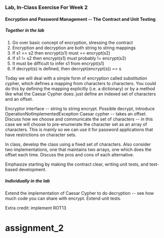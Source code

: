 ### Lab, In-Class Exercise For Week 2 ###

#### Encryption and Password Management -- The Contract and Unit Testing ####

##### Together in the lab #####

1. Go over basic concept of encryption, stressing the contract
  1. Encryption and decryption are both string to string mappings 
  1.  If s1 == s2 then encrypt(s1) must == encrypt(s2)
  1.  If s1 != s2 then encrypt(s1) must probably != encrypt(s2)
  1.  It must be difficult to infer s1 from encrypt(s1)
  1.  If decrypt(s) is defined, then decrypt(encrypt(s)) == s


Today we will deal with a simple form of encryption called substitution cypher, which defines a mapping from characters to characters.   You could do this by defining the mapping explicitly (i.e. a dictionary) or by a method like what the Caesar Cypher does:  just define an indexed set of characters and an offset.

Encryptor interface -- string to string encrypt.  Possible decrypt, introduce OperationNotImplementedException
Caesar cypher -- takes an offset.  Discuss how we choose and communicate the set of characters -- in this case we will choose to pre-enumerate the character set as an array of characters.   This is mainly so we can use it for 
password applications that have restrictions on character sets.

In class, develop the class using a fixed set of characters. Also consider two 
implementations, one that maintains two arrays, one which does the offset each time.
Discuss the pros and cons of each alternative.

Emphasize starting by making the contract clear, writing unit tests, and test-based development.

##### Individually in the lab #####

Extend the implementation of Caesar Cypher to do decryption -- see how much code you can share with encrypt.
Extend unit tests.

Extra credit:  implement ROT13
# assignment_2
